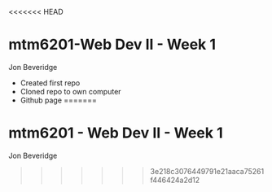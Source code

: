 <<<<<<< HEAD
# mtm6201-Web Dev II - Week 1
Jon Beveridge

- Created first repo
- Cloned repo to own computer
- Github page
=======
# mtm6201 - Web Dev II - Week 1
Jon Beveridge
>>>>>>> 3e218c3076449791e21aaca75261f446424a2d12
